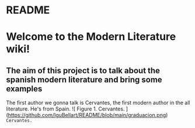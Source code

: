 # README
# Welcome to the Modern Literature wiki!
## The aim of this project is to talk about the spanish modern literature and bring some examples

The first author we gonna talk is Cervantes, the first modern author in the all literature. He's from Spain.
![ Figure 1. Cervantes. ] (https://github.com/IguBellart/README/blob/main/graduacion.png)
`Cervantes.`
